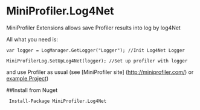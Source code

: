 # MiniProfiler.Log4Net
MiniProfiler Extensions allows save Profiler results into log by log4Net

All what you need is:

```cSharp
var logger = LogManager.GetLogger("Logger"); //Init Log4Net Logger

MiniProfilerLog.SetUpLog4Net(logger); //Set up profiler with logger
```

and use Profiler as usual (see [MiniProfiler site] (http://miniprofiler.com/) or [example Project](https://github.com/SvyatSlav/MiniProfiler.Log4Net/blob/master/Samples/Sample.Console/Program.cs))

##Install from Nuget


```
 Install-Package MiniProfiler.Log4Net 
```
